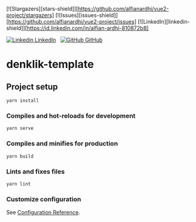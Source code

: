 <!-- PROJECT SHIELDS -->
[![Stargazers][stars-shield]][https://github.com/alfianardhi/vue2-project/stargazers]
[![Issues][issues-shield]][https://github.com/alfianardhi/vue2-project/issues]
[![LinkedIn][linkedin-shield]][https://id.linkedin.com/in/alfian-ardhi-810872b8]

[![Linkedin](https://i.stack.imgur.com/gVE0j.png) LinkedIn](https://www.linkedin.com/)
&nbsp;
[![GitHub](https://i.stack.imgur.com/tskMh.png) GitHub](https://github.com/)

# denklik-template

## Project setup
```
yarn install
```

### Compiles and hot-reloads for development
```
yarn serve
```

### Compiles and minifies for production
```
yarn build
```

### Lints and fixes files
```
yarn lint
```

### Customize configuration
See [Configuration Reference](https://cli.vuejs.org/config/).
